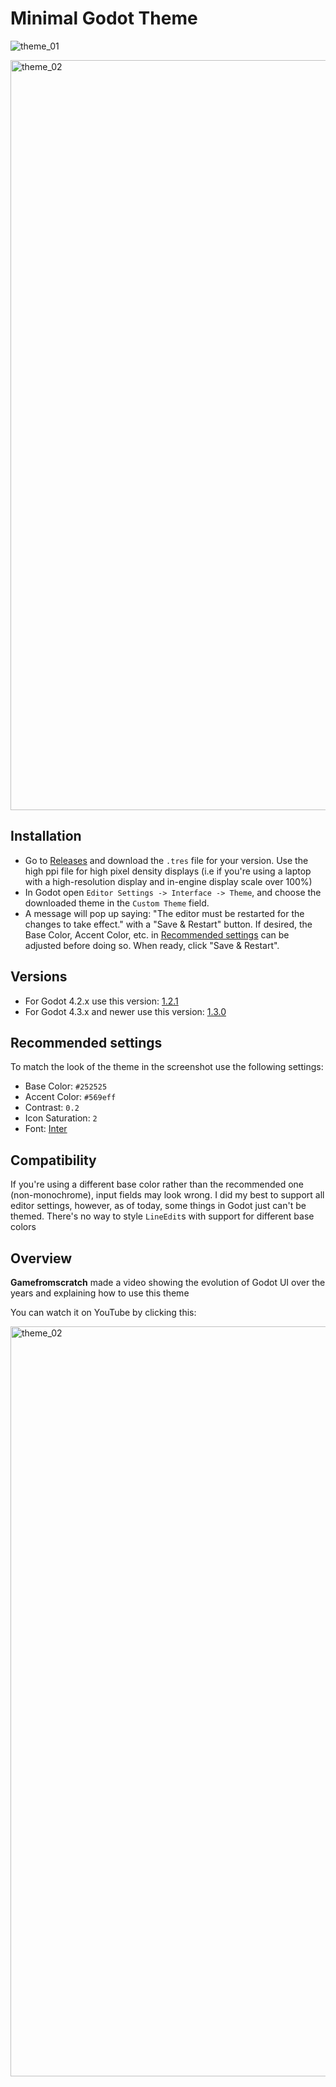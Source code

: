 
# Minimal Godot Theme

![theme_01](https://github.com/passivestar/godot-minimal-theme/assets/60579014/84f7672b-2313-47f4-b4c5-0db7020756d7)

<img width="1200" alt="theme_02" src="https://github.com/passivestar/godot-minimal-theme/assets/60579014/c85e66c1-a3a2-4b2d-8f2f-e1e3a43b19e5">

## Installation

- Go to [Releases](https://github.com/passivestar/godot-minimal-theme/releases) and download the `.tres` file for your version. Use the high ppi file for high pixel density displays (i.e if you're using a laptop with a high-resolution display and in-engine display scale over 100%)
- In Godot open `Editor Settings -> Interface -> Theme`, and choose the downloaded theme in the `Custom Theme` field.
- A message will pop up saying: "The editor must be restarted for the changes to take effect." with a "Save & Restart" button. If desired, the Base Color, Accent Color, etc. in [Recommended settings](https://github.com/passivestar/godot-minimal-theme?tab=readme-ov-file#recommended-settings) can be adjusted before doing so. When ready, click "Save & Restart".

## Versions

- For Godot 4.2.x use this version: [1.2.1](https://github.com/passivestar/godot-minimal-theme/releases/tag/1.2.1)
- For Godot 4.3.x and newer use this version: [1.3.0](https://github.com/passivestar/godot-minimal-theme/releases/tag/1.4.0)

## Recommended settings

To match the look of the theme in the screenshot use the following settings:

- Base Color: `#252525`
- Accent Color: `#569eff`
- Contrast: `0.2`
- Icon Saturation: `2`
- Font: [Inter](https://rsms.me/inter/)

## Compatibility

If you're using a different base color rather than the recommended one (non-monochrome), input fields may look wrong. I did my best to support all editor settings, however, as of today, some things in Godot just can't be themed. There's no way to style `LineEdit`s with support for different base colors

## Overview

**Gamefromscratch** made a video showing the evolution of Godot UI over the years and explaining how to use this theme

You can watch it on YouTube by clicking this:

<a href="https://youtu.be/WmZq3UgOGKY"><img width="1200" alt="theme_02" src="https://github.com/passivestar/godot-minimal-theme/assets/60579014/7993fb01-1231-4c33-97da-fb3e24d09816"></a>
